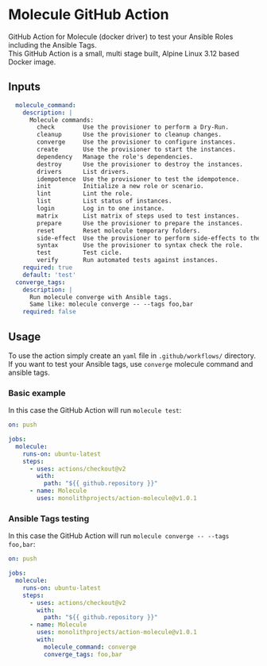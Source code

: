 # Molecule GitHub Action

GitHub Action for Molecule (docker driver) to test your Ansible Roles including the Ansible Tags.  
This GitHub Action is a small, multi stage built, Alpine Linux 3.12 based Docker image.  

## Inputs

```yaml
  molecule_command:
    description: |
      Molecule commands:
        check        Use the provisioner to perform a Dry-Run.
        cleanup      Use the provisioner to cleanup changes.
        converge     Use the provisioner to configure instances.
        create       Use the provisioner to start the instances.
        dependency   Manage the role's dependencies.
        destroy      Use the provisioner to destroy the instances.
        drivers      List drivers.
        idempotence  Use the provisioner to test the idempotence.
        init         Initialize a new role or scenario.
        lint         Lint the role.
        list         List status of instances.
        login        Log in to one instance.
        matrix       List matrix of steps used to test instances.
        prepare      Use the provisioner to prepare the instances.
        reset        Reset molecule temporary folders.
        side-effect  Use the provisioner to perform side-effects to the instances.
        syntax       Use the provisioner to syntax check the role.
        test         Test cicle.
        verify       Run automated tests against instances.
    required: true
    default: 'test'
  converge_tags:
    description: |
      Run molecule converge with Ansible tags.
      Same like: molecule converge -- --tags foo,bar
    required: false
```

## Usage

To use the action simply create an `yaml` file in `.github/workflows/` directory.  
If you want to test your Ansible tags, use `converge` molecule command and ansible tags.

### Basic example

In this case the GitHub Action will run `molecule test`:

```yaml
on: push

jobs:
  molecule:
    runs-on: ubuntu-latest
    steps:
      - uses: actions/checkout@v2
        with:
          path: "${{ github.repository }}"
      - name: Molecule
        uses: monolithprojects/action-molecule@v1.0.1
```

### Ansible Tags testing

In this case the GitHub Action will run `molecule converge -- --tags foo,bar`:

```yaml
on: push

jobs:
  molecule:
    runs-on: ubuntu-latest
    steps:
      - uses: actions/checkout@v2
        with:
          path: "${{ github.repository }}"
      - name: Molecule
        uses: monolithprojects/action-molecule@v1.0.1
        with:
          molecule_command: converge
          converge_tags: foo,bar
```
